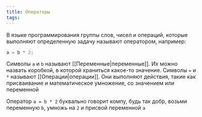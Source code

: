 ```yaml
---
title: Операторы
tags:
---
```

В языке программирования группы слов, чисел и операций, которые выполняют определенную задачу называют оператором, например:
```js
a = b * 2;
```
Символы `a` и `b` называют [[Переменные|переменные]]. Их можно назвать коробкой, в которой храниться какое-то значение.
Символы `=` и `*` называют [[Операции|операции]]. Они выполняют действия, такие как присваивание и математическое умножение, со значением или переменной

Оператор `a = b * 2` буквально говорит компу, будь так добр, возьми переменную `b`, умножь на `2` и присвой переменной `a`
